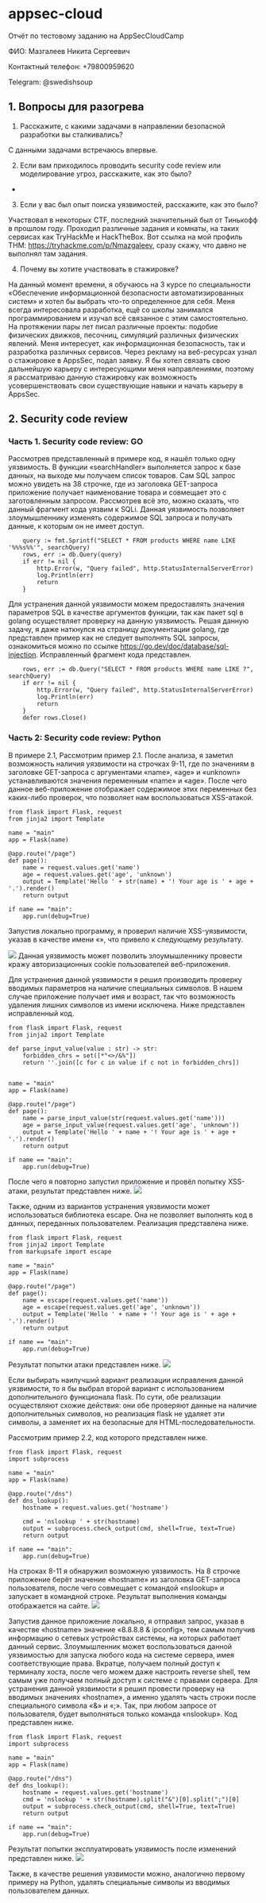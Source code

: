 # appsec-cloud
Отчёт по тестовому заданию на AppSecCloudCamp

ФИО: Мазгалеев Никита Сергеевич

Контактный телефон: +79800959620

Telegram: @swedishsoup


## 1. Вопросы для разогрева

1. Расскажите, с какими задачами в направлении безопасной разработки вы сталкивались? 

С данными задачами встречаюсь впервые.

2. Если вам приходилось проводить security code review или моделирование угроз, расскажите, как это было? 
-
3. Если у вас был опыт поиска уязвимостей, расскажите, как это было? 

Участвовал в некоторых CTF, последний значительный был от Тинькофф в прошлом году. Проходил различные задания и комнаты, на таких сервисах как TryHackMe и HackTheBox. Вот ссылка на мой профиль THM: https://tryhackme.com/p/Nmazgaleev, сразу скажу, что давно не выполнял там задания.

4. Почему вы хотите участвовать в стажировке?

На данный момент времени, я обучаюсь на 3 курсе по специальности «Обеспечение информационной безопасности автоматизированных систем» и хотел бы выбрать что-то определенное для себя. Меня всегда интересовала разработка, ещё со школы занимался программированием и изучал всё связанное с этим самостоятельно. На протяжении пары лет писал различные проекты: подобие физических движков, песочниц, симуляций различных физических явлений. Меня интересует, как информационная безопасность, так и разработка различных сервисов.
Через рекламу на веб-ресурсах узнал о стажировке в AppsSec, подал заявку. Я бы хотел связать свою дальнейшую карьеру с интересующими меня направлениями, поэтому я рассматриваю данную стажировку как возможность усовершенствовать свои существующие навыки и начать карьеру в AppsSec.


## 2. Security code review
### Часть 1. Security code review: GO
Рассмотрев представленный в примере код, я нашёл только одну уязвимость. В функции «searchHandler» выполняется запрос к базе данных, на выходе мы получаем список товаров. Сам SQL запрос можно увидеть на 38 строчке, где из заголовка GET-запроса приложение получает наименование товара и совмещает это с заготовленным запросом. Рассмотрев всё это, можно сказать, что данный фрагмент кода уязвим к SQLi. Данная уязвимость позволяет злоумышленнику изменять содержимое SQL запроса и получать данные, к которым он не имеет доступ.
```
    query := fmt.Sprintf("SELECT * FROM products WHERE name LIKE '%%%s%%'", searchQuery)
    rows, err := db.Query(query)
    if err != nil {
        http.Error(w, "Query failed", http.StatusInternalServerError)
        log.Println(err)
        return
    }
```
Для устранения данной уязвимости можем предоставлять значения параметров SQL в качестве аргументов функции, так как пакет sql в golang осуществляет проверку на данную уязвимость. Решая данную задачу, я даже наткнулся на страницу документации golang, где представлен пример как не следует выполнять SQL запросы, ознакомиться можно по ссылке https://go.dev/doc/database/sql-injection. Исправленный фрагмент кода представлен.
```
    rows, err := db.Query("SELECT * FROM products WHERE name LIKE ?", searchQuery)
    if err != nil {
        http.Error(w, "Query failed", http.StatusInternalServerError)
        log.Println(err)
        return
    }
    defer rows.Close()
```

### Часть 2: Security code review: Python
<!-- Указать строки, в которых присутствуют уязвимости. -->

В примере 2.1, 
Рассмотрим пример 2.1. После анализа, я заметил возможность наличия уязвимости на строчках 9-11, где по значениям в заголовке GET-запроса с аргументами «name», «age» и «unknown» устанавливаются значения переменным «name» и «age». После чего данное веб-приложение отображает содержимое этих переменных без каких-либо проверок, что позволяет нам воспользоваться XSS-атакой.
```
from flask import Flask, request
from jinja2 import Template

name = "main"
app = Flask(name)

@app.route("/page")
def page():
    name = request.values.get('name')
    age = request.values.get('age', 'unknown')
    output = Template('Hello ' + str(name) + '! Your age is ' + age + '.').render()
    return output

if name == "main":
    app.run(debug=True)
```
Запустив локально программу, я проверил наличие XSS-уязвимости, указав в качестве имени «<script>alert(document.cookie)</script>», что привело к следующему результату.

![](https://github.com/SopaDePo1lo/appsec-cloud/blob/main/python-example1/1.png)
Данная уязвимость может позволить злоумышленнику провести кражу авторизационных cookie пользователей веб-приложения.

Для устранения данной уязвимости я решил производить проверку вводимых параметров на наличие специальных символов. В нашем случае приложение получает имя и возраст, так что возможность удаления лишних символов из имени исключена. Ниже представлен исправленный код. 
```
from flask import Flask, request
from jinja2 import Template

def parse_input_value(value : str) -> str:
    forbidden_chrs = set([*"<>/&%"])
    return ''.join([c for c in value if c not in forbidden_chrs])


name = "main"
app = Flask(name)

@app.route("/page")
def page():
    name = parse_input_value(str(request.values.get('name')))
    age = parse_input_value(request.values.get('age', 'unknown'))
    output = Template('Hello ' + name + '! Your age is ' + age + '.').render()
    return output

if name == "main":
    app.run(debug=True)
```
После чего я повторно запустил приложение и провёл попытку XSS-атаки, результат представлен ниже.
![](https://github.com/SopaDePo1lo/appsec-cloud/blob/main/python-example1/2.png)

Также, одним из вариантов устранения уязвимости может использоваться библиотека escape. Она не позволяет выполнять код в данных, переданных пользователем. Реализация представлена ниже.
```
from flask import Flask, request
from jinja2 import Template
from markupsafe import escape

name = "main"
app = Flask(name)

@app.route("/page")
def page():
    name = escape(request.values.get('name'))
    age = escape(request.values.get('age', 'unknown'))
    output = Template('Hello ' + name + '! Your age is ' + age + '.').render()
    return output

if name == "main":
    app.run(debug=True)
```
Результат попытки атаки представлен ниже.
![](https://github.com/SopaDePo1lo/appsec-cloud/blob/main/python-example1/3.png)

Если выбирать наилучший вариант реализации исправления данной уязвимости, то я бы выбрал второй вариант с использованием дополнительного функционала flask. По сути, обе реализации осуществляют схожие действия: они обе проверяют данные на наличие дополнительных символов, но реализация flask не удаляет эти символы, а заменяет их на безопасные для HTML-последовательности.

Рассмотрим пример 2.2, код которого представлен ниже.
```
from flask import Flask, request
import subprocess

name = "main"
app = Flask(name)

@app.route("/dns")
def dns_lookup():
    hostname = request.values.get('hostname')
    
    cmd = 'nslookup ' + str(hostname)
    output = subprocess.check_output(cmd, shell=True, text=True)
    return output

if name == "main":
    app.run(debug=True)
```
На строках 8-11 я обнаружил возможную уязвимость. На 8 строчке приложение берёт значение «hostname» из заголовка GET-запроса пользователя, после чего совмещает с командой «nslookup» и запускает в командной строке. Результат выполнения команды отображается на сайте.
![](https://github.com/SopaDePo1lo/appsec-cloud/blob/main/python-example2/%D0%BF%D1%80%D0%B8%D0%BC%D0%B5%D1%802.2.png)

Запустив данное приложение локально, я отправил запрос, указав в качестве «hostname» значение «8.8.8.8 & ipconfig», тем самым получив информацию о сетевых устройствах системы, на которых работает данный сервис. Злоумышленник может воспользоваться данной уязвимостью для запуска любого кода на системе сервера, имея соответствующие права. Вкратце, получаем полный доступ к терминалу хоста, после чего можем даже настроить reverse shell, тем самым уже получаем полный доступ к системе с правами сервера.
Для устранения данной уязвимости я решил провести проверку на вводимых значениях «hostname», а именно удалять часть строки после специального символа «&» и «;». Так, при любом запросе от пользователя, будет выполняться только команда «nslookup». Код представлен ниже.
```
from flask import Flask, request
import subprocess

name = "main"
app = Flask(name)

@app.route("/dns")
def dns_lookup():
    hostname = request.values.get('hostname')
    cmd = 'nslookup ' + str(hostname).split("&")[0].split(";")[0]
    output = subprocess.check_output(cmd, shell=True, text=True)
    return output

if name == "main":
    app.run(debug=True)
```
Результат попытки эксплуатировать уязвимость после изменений представлен ниже.
![](https://github.com/SopaDePo1lo/appsec-cloud/blob/main/python-example2/%D0%BF%D1%80%D0%B8%D0%BC%D0%B5%D1%802.2..png)

Также, в качестве решения уязвимости можно, аналогично первому примеру на Python, удалять специальные символы из вводимых пользователем данных. 
<!-- Если уязвимость можно исправить несколькими способами, необходимо перечислить их, выбрать лучший по вашему мнению и аргументировать свой выбор. -->

